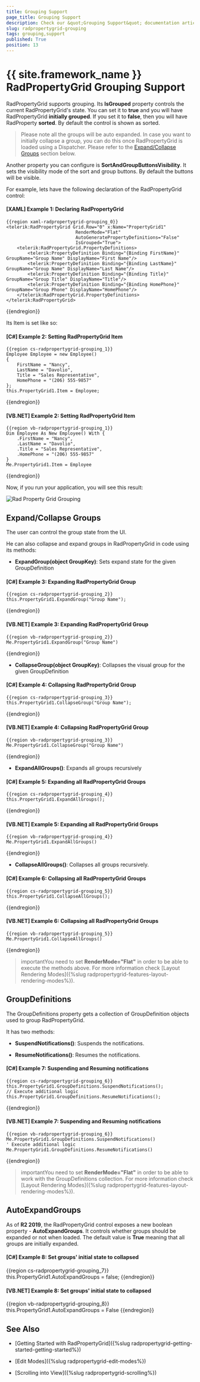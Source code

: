 ```yaml
---
title: Grouping Support
page_title: Grouping Support
description: Check our &quot;Grouping Support&quot; documentation article for the RadPropertyGrid {{ site.framework_name }} control.
slug: radpropertygrid-grouping
tags: grouping,support
published: True
position: 13
---
```


# {{ site.framework_name }} RadPropertyGrid Grouping Support

RadPropertyGrid supports grouping. Its __IsGrouped__ property controls the current RadPropertyGrid's state. You can set it to __true__ and you will have RadPropertyGrid __initially grouped__. If you set it to __false__, then you will have RadProperty __sorted__. By default the control is shown as sorted.

>Please note all the groups will be auto expanded. In case you want to initially collapse a group, you can do this once RadPropertyGrid is loaded using a Dispatcher. Please refer to the [Expand/Collapse Groups](#expandcollapse-groups) section below.

Another property you can configure is __SortAndGroupButtonsVisibility__. It sets the visibility mode of the sort and group buttons. By default the buttons will be visible.

For example, lets have the following declaration of the RadPropertyGrid control:

#### __[XAML] Example 1: Declaring RadPropertyGrid__

	{{region xaml-radpropertygrid-grouping_0}}
	<telerik:RadPropertyGrid Grid.Row="0" x:Name="PropertyGrid1"
	                          RenderMode="Flat"
	                          AutoGeneratePropertyDefinitions="False"
	                          IsGrouped="True">
	    <telerik:RadPropertyGrid.PropertyDefinitions>
	        <telerik:PropertyDefinition Binding="{Binding FirstName}" GroupName="Group Name" DisplayName="First Name"/>
	        <telerik:PropertyDefinition Binding="{Binding LastName}" GroupName="Group Name" DisplayName="Last Name"/>
	        <telerik:PropertyDefinition Binding="{Binding Title}" GroupName="Group Title" DisplayName="Title"/>
	        <telerik:PropertyDefinition Binding="{Binding HomePhone}" GroupName="Group Phone" DisplayName="HomePhone"/>
	    </telerik:RadPropertyGrid.PropertyDefinitions>
	</telerik:RadPropertyGrid>
{{endregion}}

Its Item is set like so:

#### __[C#] Example 2: Setting RadPropertyGrid Item__

	{{region cs-radpropertygrid-grouping_1}}
	Employee Employee = new Employee()
	{
	    FirstName = "Nancy",
	    LastName = "Davolio",
	    Title = "Sales Representative",
	    HomePhone = "(206) 555-9857"
	};
	this.PropertyGrid1.Item = Employee;
{{endregion}}

#### __[VB.NET] Example 2: Setting RadPropertyGrid Item__

	{{region vb-radpropertygrid-grouping_1}}
	Dim Employee As New Employee() With {
	    .FirstName = "Nancy",
	    .LastName = "Davolio",
	    .Title = "Sales Representative",
	    .HomePhone = "(206) 555-9857"
	}
	Me.PropertyGrid1.Item = Employee
{{endregion}}

Now, if you run your application, you will see this result:

![Rad Property Grid Grouping](images/RadPropertyGrid_Grouping.png)

## Expand/Collapse Groups

The user can control the group state from the UI.

He can also collapse and expand groups in RadPropertyGrid in code using its methods:

* __ExpandGroup(object GroupKey)__: Sets expand state for the given GroupDefinition

#### __[C#] Example 3: Expanding RadPropertyGrid Group__

	{{region cs-radpropertygrid-grouping_2}}
	this.PropertyGrid1.ExpandGroup("Group Name");
{{endregion}}

#### __[VB.NET] Example 3: Expanding RadPropertyGrid Group__

	{{region vb-radpropertygrid-grouping_2}}
	Me.PropertyGrid1.ExpandGroup("Group Name")
{{endregion}}

* __CollapseGroup(object GroupKey)__: Collapses the visual group for the given GroupDefinition

#### __[C#] Example 4: Collapsing RadPropertyGrid Group__

	{{region cs-radpropertygrid-grouping_3}}
	this.PropertyGrid1.CollapseGroup("Group Name");
{{endregion}}

#### __[VB.NET] Example 4: Collapsing RadPropertyGrid Group__

	{{region vb-radpropertygrid-grouping_3}}
	Me.PropertyGrid1.CollapseGroup("Group Name")
{{endregion}}

* __ExpandAllGroups()__: Expands all groups recursively

#### __[C#] Example 5: Expanding all RadPropertyGrid Groups__

	{{region cs-radpropertygrid-grouping_4}}
	this.PropertyGrid1.ExpandAllGroups();
{{endregion}}

#### __[VB.NET] Example 5: Expanding all RadPropertyGrid Groups__

	{{region vb-radpropertygrid-grouping_4}}
	Me.PropertyGrid1.ExpandAllGroups()
{{endregion}}

* __CollapseAllGroups()__: Collapses all groups recursively.

#### __[C#] Example 6: Collapsing all RadPropertyGrid Groups__

	{{region cs-radpropertygrid-grouping_5}}
	this.PropertyGrid1.CollapseAllGroups();
{{endregion}}

#### __[VB.NET] Example 6: Collapsing all RadPropertyGrid Groups__

	{{region vb-radpropertygrid-grouping_5}}
	Me.PropertyGrid1.CollapseAllGroups()
{{endregion}}

>importantYou need to set __RenderMode="Flat"__ in order to be able to execute the methods above. For more information check [Layout Rendering Modes]({%slug radpropertygrid-features-layout-rendering-modes%}).

## GroupDefinitions

The GroupDefinitions property gets a collection of GroupDefinition objects used to group RadPropertyGrid.

It has two methods:

* __SuspendNotifications()__: Suspends the notifications.

* __ResumeNotifications()__: Resumes the notifications.

#### __[C#] Example 7: Suspending and Resuming notifications__

	{{region cs-radpropertygrid-grouping_6}}
	this.PropertyGrid1.GroupDefinitions.SuspendNotifications();
	// Execute additional logic
	this.PropertyGrid1.GroupDefinitions.ResumeNotifications();
{{endregion}}

#### __[VB.NET] Example 7: Suspending and Resuming notifications__

	{{region vb-radpropertygrid-grouping_6}}
	Me.PropertyGrid1.GroupDefinitions.SuspendNotifications()
	' Execute additional logic
	Me.PropertyGrid1.GroupDefinitions.ResumeNotifications()
{{endregion}}

>importantYou need to set __RenderMode="Flat"__ in order to be able to work with the GroupDefinitions collection. For more information check [Layout Rendering Modes]({%slug radpropertygrid-features-layout-rendering-modes%}).

## AutoExpandGroups

As of **R2 2019**, the RadPropertyGrid control exposes a new boolean property - **AutoExpandGroups**. It controls whether groups should be expanded or not when loaded. The default value is **True** meaning that all groups are initially expanded.

#### __[C#] Example 8: Set groups' initial state to collapsed__

{{region cs-radpropertygrid-grouping_7}}
	this.PropertyGrid1.AutoExpandGroups = false;
{{endregion}}

#### __[VB.NET] Example 8: Set groups' initial state to collapsed__

{{region vb-radpropertygrid-grouping_8}}
	this.PropertyGrid1.AutoExpandGroups = False
{{endregion}}

## See Also

 * [Getting Started with RadPropertyGrid]({%slug radpropertygrid-getting-started-getting-started%})

 * [Edit Modes]({%slug radpropertygrid-edit-modes%})

 * [Scrolling into View]({%slug radpropertygrid-scrolling%})
